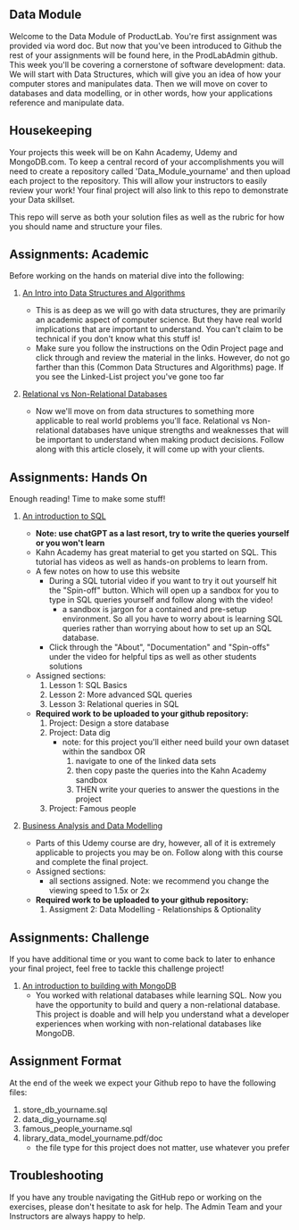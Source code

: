 ## Data Module
 Welcome to the Data Module of ProductLab. You're first assignment was provided via word doc. But now that you've been introduced to Github the rest of your assignments will be found here, in the ProdLabAdmin github. This week you'll be covering a cornerstone of software development: data. We will start with Data Structures, which will give you an idea of how your computer stores and manipulates data. Then we will move on cover to databases and data modelling, or in other words, how your applications reference and manipulate data. 

 ## Housekeeping
 Your projects this week will be on Kahn Academy, Udemy and MongoDB.com. To keep a central record of your accomplishments you will need to create a repository called 'Data_Module_yourname' and then upload each project to the repository. This will allow your instructors to easily review your work! Your final project will also link to this repo to demonstrate your Data skillset. 

 This repo will serve as both your solution files as well as the rubric for how you should name and structure your files. 

 ## Assignments: Academic 
 Before working on the hands on material dive into the following: 

1. [An Intro into Data Structures and Algorithms](https://www.theodinproject.com/lessons/javascript-common-data-structures-and-algorithms) 
    * This is as deep as we will go with data structures, they are primarily an academic aspect of computer science. But they have real world implications that are important to understand. You can't claim to be technical if you don't know what this stuff is! 
    * Make sure you follow the instructions on the Odin Project page and click through and review the material in the links. However, do not go farther than this (Common Data Structures and Algorithms) page. If you see the Linked-List project you've gone too far 

2. [Relational vs Non-Relational Databases](https://www.mongodb.com/compare/relational-vs-non-relational-databases)
    * Now we'll move on from data structures to something more applicable to real world problems you'll face. Relational vs Non-relational databases have unique strengths and weaknesses that will be important to understand when making product decisions. Follow along with this article closely, it will come up with your clients. 

## Assignments: Hands On
Enough reading! Time to make some stuff! 

1. [An introduction to SQL](https://www.khanacademy.org/computing/computer-programming/sql/sql-basics/v/welcome-to-sql) 
    * **Note: use chatGPT as a last resort, try to write the queries yourself or you won't learn**
    * Kahn Academy has great material to get you started on SQL. This tutorial has videos as well as hands-on problems to learn from. 
    * A few notes on how to use this website
        * During a SQL tutorial video if you want to try it out yourself hit the "Spin-off" button. Which will open up a sandbox for you to type in SQL queries yourself and follow along with the video! 
            * a sandbox is jargon for a contained and pre-setup environment. So all you have to worry about is learning SQL queries rather than worrying about how to set up an SQL database. 
        * Click through the "About", "Documentation" and "Spin-offs" under the video for helpful tips as well as other students solutions
    * Assigned sections: 
        1. Lesson 1: SQL Basics
        2. Lesson 2: More advanced SQL queries
        3. Lesson 3: Relational queries in SQL
    * **Required work to be uploaded to your github repository:** 
        1. Project: Design a store database
        2. Project: Data dig
            * note: for this project you'll either need build your own dataset within the sandbox OR 
                1. navigate to one of the linked data sets
                2. then copy paste the queries into the Kahn Academy sandbox 
                3. THEN write your queries to answer the questions in the project
        3. Project: Famous people

2. [Business Analysis and Data Modelling](https://eylearning.udemy.com/course/business-analysis-data-modelling/)
    * Parts of this Udemy course are dry, however, all of it is extremely applicable to projects you may be on. Follow along with this course and complete the final project. 
    * Assigned sections: 
        * all sections assigned. Note: we recommend you change the viewing speed to 1.5x or 2x
    * **Required work to be uploaded to your github repository:**
        1. Assigment 2: Data Modelling - Relationships & Optionality

## Assignments: Challenge
If you have additional time or you want to come back to later to enhance your final project, feel free to tackle this challenge project! 

1. [An introduction to building with MongoDB](https://www.mongodb.com/docs/guides/)
    * You worked with relational databases while learning SQL. Now you have the opportunity to build and query a non-relational database. This project is doable and will help you understand what a developer experiences when working with non-relational databases like MongoDB. 

## Assignment Format 
At the end of the week we expect your Github repo to have the following files: 

1. store_db_yourname.sql
2. data_dig_yourname.sql 
3. famous_people_yourname.sql
4. library_data_model_yourname.pdf/doc
    * the file type for this project does not matter, use whatever you prefer 

## Troubleshooting

If you have any trouble navigating the GitHub repo or working on the exercises, please don't hesitate to ask for help. The Admin Team and your Instructors are always happy to help.